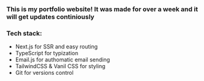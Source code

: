 ### This is my portfolio website! It was made for over a week and it will get updates continiously

### Tech stack:
- Next.js for SSR and easy routing
- TypeScript for typization
- Email.js for authomatic email sending
- TailwindCSS & Vanil CSS for styling
- Git for versions control
